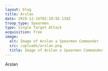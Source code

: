 ```yaml
---
layout: blog
title: Arslan
date: 2019-12-16T02:10:56.139Z
troop_type: Spearmen
type: Single Target Attack
acquisition: Free
image:
  alt: Image of Arslan a Spearmen Commander
  src: /uploads/arslan.png
  title: Image of Arslan a Spearmen Commander
---
```

Arslan
